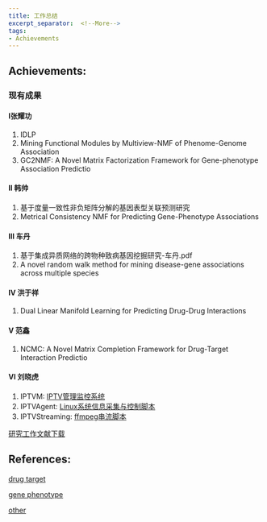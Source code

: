 ```yaml
---
title: 工作总结
excerpt_separator:  <!--More-->
tags:
- Achievements
---
```


## Achievements:

### 现有成果

#### Ⅰ张耀功

1. IDLP
2. Mining Functional Modules by Multiview-NMF of Phenome-Genome Association 
3. GC2NMF: A Novel Matrix Factorization Framework for Gene-phenotype Association Predictio

<!--more-->

#### Ⅱ  韩帅

1. 基于度量一致性非负矩阵分解的基因表型关联预测研究
2. Metrical Consistency NMF for Predicting Gene-Phenotype Associations

#### Ⅲ  车丹

1. 基于集成异质网络的跨物种致病基因挖掘研究-车丹.pdf
2. A novel random walk method for mining disease-gene associations across multiple species

#### Ⅳ  洪于祥

1. Dual Linear Manifold Learning for Predicting Drug-Drug Interactions

#### Ⅴ  范鑫

1. NCMC: A Novel Matrix Completion Framework for Drug-Target Interaction Predictio

#### Ⅵ  刘晓虎

1. IPTVM: [IPTV管理监控系统](https://github.com/AlexanderJLiu/IPTVM)
2. IPTVAgent: [Linux系统信息采集与控制脚本](https://github.com/AlexanderJLiu/IPTVAgent)
3. IPTVStreaming: [ffmpeg串流脚本](https://github.com/AlexanderJLiu/IPTVStreaming)

[研究工作文献下载 ](https://raw.githubusercontent.com/nkiip/nkiip.github.com/master/raw/achievements/achievements.zip)

## References:
[drug target](https://raw.githubusercontent.com/nkiip/nkiip.github.com/master/raw/achievements/drug-target.zip)

[gene phenotype](https://raw.githubusercontent.com/nkiip/nkiip.github.com/master/raw/achievements/gene-phenotype.zip)

[other](https://raw.githubusercontent.com/nkiip/nkiip.github.com/master/raw/achievements/other.zip)